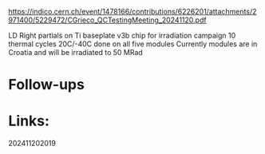 https://indico.cern.ch/event/1478166/contributions/6226201/attachments/2971400/5229472/CGrieco_QCTestingMeeting_20241120.pdf

LD Right partials on Ti baseplate v3b chip for irradiation campaign
10 thermal cycles 20C/-40C done on all five modules
Currently modules are in Croatia and will be irradiated to 50 MRad



# Follow-ups


# Links: 



202411202019

